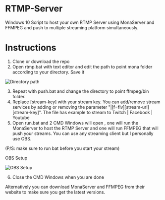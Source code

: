 # RTMP-Server
Windows 10 Script to host your own RTMP Server using MonaServer and FFMPEG and push to multiple streaming platform simultaneously. 

# Instructions
1. Clone or download the repo
2. Open rtmp.bat with text editor and edit the path to point mona folder according to your directory. Save it

![Directory path](https://user-images.githubusercontent.com/32030125/88929112-43af6f00-d2ac-11ea-83a3-fa478d785de9.png)

3. Repeat with push.bat and change the directory to point ffmpeg/bin folder.
4. Replace [stream-key] with your stream key. You can add/remove stream services by adding or removing the parameter "|[f=flv][stream-url][stream-key]". The file has example to stream to Twitch | Facebook | Youtube
5. Open run.bat and 2 CMD Windows will open , one will run the MonaServer to host the RTMP Server and one will run FFMPEG that will push your streams. You can use any streaming client but I personally use OBS.

(P/S: make sure to run bat before you start your stream)

OBS Setup 

![OBS Setup](https://user-images.githubusercontent.com/32030125/88931285-3778e100-d2af-11ea-94da-46aa14ece659.png)

6. Close the CMD Windows when you are done

Alternatively you can download MonaServer and FFMPEG from their website to make sure you get the latest versions.
